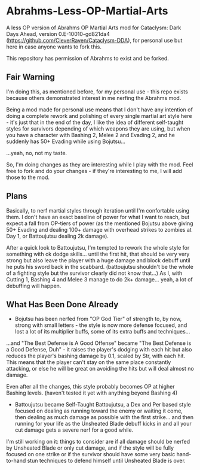 # Abrahms-Less-OP-Martial-Arts
A less OP version of Abrahms OP Martial Arts mod for Cataclysm: Dark Days Ahead, version 0.E-10010-gd821da4 (https://github.com/CleverRaven/Cataclysm-DDA), for personal use but here in case anyone wants to fork this.

This repository has permission of Abrahms to exist and be forked.

## Fair Warning

I'm doing this, as mentioned before, for my personal use - this repo exists because others demonstrated interest in me nerfing the Abrahms mod.

Being a mod made for personal use means that I don't have any intention of doing a complete rework and polishing of every single martial art style here - it's just that in the end of the day, I like the idea of different self-taught styles for survivors depending of which weapons they are using, but when you have a character with Bashing 2, Melee 2 and Evading 2, and he suddenly has 50+ Evading while using Bojutsu...

...yeah, no, not my taste.

So, I'm doing changes as they are interesting while I play with the mod. Feel free to fork and do your changes - if they're interesting to me, I will add those to the mod.

## Plans

Basically, to nerf martial styles through iteration until I'm confortable using them. I don't have an exact baseline of power for what I want to reach, but expect a fall from OP-tiers of power (as the mentioned Bojutsu above giving 50+ Evading and dealing 100+ damage with overhead strikes to zombies at Day 1, or Battoujutsu dealing 2k damage).

After a quick look to Battoujutsu, I'm tempted to rework the whole style for something with ok dodge skills... until the first hit, that should be very very strong but also leave the player with a huge damage and block debuff until he puts his sword back in the scabbard. (battoujutsu shouldn't be the whole of a fighting style but the survivor clearly did not know that...) As I, with Cutting 1, Bashing 4 and Melee 3 manage to do 2k+ damage... yeah, a lot of debuffing will happen.

## What Has Been Done Already

* Bojutsu has been nerfed from "OP God Tier" of strength to, by now, strong with small letters - the style is now more defense focused, and lost a lot of its multiplier buffs, some of its extra buffs and techniques...

...and "The Best Defense is A Good Offense" became "The Best Defense is a Good Defense, Duh" - it raises the player's dodging with each hit but also reduces the player's bashing damage by 0.1, scaled by Str, with each hit. This means that the player can't stay on the same place constantly attacking, or else he will be great on avoiding the hits but will deal almost no damage.

Even after all the changes, this style probably becomes OP at higher Bashing levels. (haven't tested it yet with anything beyond Bashing 4)

* Battoujutsu became Self-Taught Battoujutsu, a Dex and Per based style focused on dealing as running toward the enemy or waiting it come, then dealing as much damage as possible with the first strike... and then running for your life as the Unsheated Blade debuff kicks in and all your cut damage gets a severe nerf for a good while.

I'm still working on it: things to consider are if all damage should be nerfed by Unsheated Blade or only cut damage, and if the style will be fully focused on one strike or if the survivor should have some very basic hand-to-hand stun techniques to defend himself until Unsheated Blade is over.
